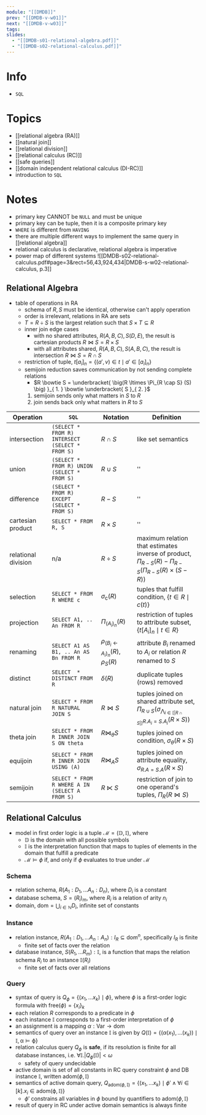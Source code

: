 ```yaml
---
module: "[[DMDB]]"
prev: "[[DMDB-v-w01]]"
next: "[[DMDB-v-w03]]"
tags: 
slides:
  - "[[DMDB-s01-relational-algebra.pdf]]"
  - "[[DMDB-s02-relational-calculus.pdf]]"
---
```


# Info
- `SQL`

# Topics
- [[relational algebra (RA)]]
- [[natural join]]
- [[relational division]]
- [[relational calculus (RC)]]
- [[safe queries]]
- [[domain independent relational calculus (DI-RC)]]
- introduction to `SQL`

# Notes
- primary key CANNOT be `NULL` and must be unique
- primary key can be tuple, then it is a composite primary key
- `WHERE` is different from `HAVING`
- there are multiple different ways to implement the same query in [[relational algebra]]
- relational calculus is declarative, relational algebra is imperative
- power map of different systems
	![[DMDB-s02-relational-calculus.pdf#page=3&rect=56,43,924,434|DMDB-s-w02-relational-calculus, p.3]]

## Relational Algebra
- table of operations in RA
	- schema of $R, S$ must be identical, otherwise can't apply operation
	- order is irrelevant, relations in RA are sets
	- $T =R \div S$ is the largest relation such that $S \times T \subseteq R$
	- inner join edge cases
		- with no shared attributes, $R(A, B, C), S(D, E)$, the result is cartesian products $R \bowtie S = R \times S$
		- with all attributes shared, $R(A,B,C), S(A,B,C)$, the result is intersection $R \bowtie S = R \cap S$
	- restriction of tuple, $t[a_{i}]_{n} = \{ (a', v) \in t \mid a' \in [a_{i}]_{n} \}$
	- semijoin reduction saves communication by not sending complete relations
		- $R \bowtie S = \underbracket{ \big(R \ltimes \Pi_{R \cap S} (S) \big) }_{ 1. } \bowtie \underbracket{ S }_{ 2. }$
		1. semijoin sends only what matters in $S$ to $R$
		2. join sends back only what matters in $R$ to $S$

| Operation           | `SQL`                                           | Notation                                                 | Definition                                                                                                                        |
| ------------------- | ----------------------------------------------- | -------------------------------------------------------- | --------------------------------------------------------------------------------------------------------------------------------- |
| intersection        | `(SELECT * FROM R) INTERSECT (SELECT * FROM S)` | $R \cap S$                                               | like set semantics                                                                                                                |
| union               | `(SELECT * FROM R) UNION (SELECT * FROM S)`     | $R \cup S$                                               | ''                                                                                                                                |
| difference          | `(SELECT * FROM R) EXCEPT (SELECT * FROM S)`    | $R - S$                                                  | ''                                                                                                                                |
| cartesian product   | `SELECT * FROM R, S`                            | $R \times S$                                             | ''                                                                                                                                |
| relational division | n/a                                             | $R \div S$                                               | maximum relation that estimates  inverse of product, $\Pi_{R - S}(R) - \Pi_{R - S} \big( \Pi_{R-S} (R) \times (S - R) \big)$      |
| selection           | `SELECT * FROM R WHERE c`                       | $\sigma_{\mathrm{c}} (R)$                                | tuples that fulfill condition, $\{ t \in R \mid c(t) \}$                                                                          |
| projection          | `SELECT A1, .. An FROM R`                       | $\Pi_{ (A_{i})_{n}} (R)$                                 | restriction of tuples to attribute subset, $\{ t[A_{i}]_{n} \mid t \in R \}$                                                      |
| renaming            | `SELECT A1 AS B1, .. An AS Bn FROM R`           | $\rho_{(B_{i} \leftarrow A_{i})_{n}} (R)$, $\rho_{S}(R)$ | attribute $B_{i}$ renamed to $A_{i}$ or relation $R$ renamed to $S$                                                               |
| distinct            | `SELECT  * DISTINCT FROM R`                     | $\delta(R)$                                              | duplicate tuples (rows) removed                                                                                                   |
| natural join        | `SELECT * FROM R NATURAL JOIN S`                | $R \bowtie S$                                            | tuples joined on shared attribute set, $\Pi_{R \cup S} (\sigma_{\bigwedge_{i \in [\|R \cap S\|]} R.A_{i} = S.A_{i}}(R \times S))$ |
| theta join          | `SELECT * FROM R INNER JOIN S ON theta`         | $R \bowtie_{\theta} S$<br><br>                           | tuples joined on condition, $\sigma_{\theta}(R \times S)$                                                                         |
| equijoin            | `SELECT * FROM R INNER JOIN USING (A)`          | $R \bowtie_{A} S$                                        | tuples joined on attribute equality, $\sigma_{R.A = S.A}(R \times S)$                                                             |
| semijoin            | `SELECT * FROM R WHERE A IN (SELECT A FROM S)`  | $R \ltimes S$                                            | restriction of join to one operand's tuples, $\Pi_{R}(R \bowtie S)$                                                               |


## Relational Calculus
- model in first order logic is a tuple $\mathcal{M}= ( \mathbb{D}, \mathbb{I})$, where
	- $\mathbb{D}$ is the domain with all possible symbols
	- $\mathbb{I}$ is the interpretation function that maps to tuples of elements in the domain that fulfill a predicate
	- $\mathcal{M} \models \phi$ if, and only if $\phi$ evaluates to true under $\mathcal{M}$

### Schema
- relation schema, $R(A_{1} : D_{1}, \dots A_{n} : D_{n})$, where $D_{i}$ is a constant
- database schema, $S = (R_{i})_{m}$, where $R_{i}$ is a relation of arity $n_{i}$
- domain, $\mathrm{dom} = \bigcup_{i \in \mathbb{N}}D_{i}$, infinite set of constants

### Instance
- relation instance, $R(A_{1} : D_{1}, \dots A_{n} : A_{n}) : I_{R} \subseteq \mathrm{dom}^{n}$, specifically $I_{R}$ is finite
	- finite set of facts over the relation
- database instance, $S(R_{1},\dots R_{m}) : \mathbb{I}$, is a function that maps the relation schema $R_{i}$ to an instance $\mathbb{I}(R_{i})$
	- finite set of facts over all relations

### Query
- syntax of query is $Q_{\phi} = \{ (x_{1}, \dots x_{k}) \mid \phi\}$, where $\phi$ is a first-order logic formula with $\mathrm{free}(\phi) = \{ x_{i} \}_{k}$
- each relation $R$ corresponds to a predicate in $\phi$
- each instance $\mathbb{I}$ corresponds to a first-order interpretation of $\phi$
- an assignment is a mapping $\alpha : \mathsf{Var} \to \mathrm{dom}$
- semantics of query over an instance $\mathbb{I}$ is given by $Q(\mathbb{I}) = \{ ( \alpha(x_{1}), \dots (x_{k}) ) \mid \mathbb{I, \alpha \models \phi} \}$
- relation calculus query $Q_{\phi}$ is **safe**, if its resolution is finite for all database instances, i.e. $\forall \mathbb{I}. |Q_{\phi}(\mathbb{I})| < \omega$
	- safety of query undecidable
- active domain is set of all constants in RC query constraint $\phi$ and DB instance $\mathbb{I}$, written $\mathrm{adom}(\phi, \mathbb{I})$
- semantics of active domain query, $Q_{\mathrm{adom}(\phi , \mathbb{I})} = \{ (x_{1}, \dots x_{k}) \mid \phi' \land \forall i \in [k]. x_{i} \in \mathrm{adom(\phi, \mathbb{I})} \}$
	- $\phi'$ constrains all variables in $\phi$ bound by quantifiers to $\mathrm{adom}(\phi, \mathbb{I})$
- result of query in RC under active domain semantics is always finite